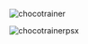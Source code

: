 ![chocotrainer](https://user-images.githubusercontent.com/116538902/197453617-370c43e8-8d58-4366-9fde-9ceb2ad716dd.JPG)

![chocotrainerpsx](https://user-images.githubusercontent.com/116538902/197453620-452130d7-a564-4250-8a08-46cd7f1b60cb.JPG)
